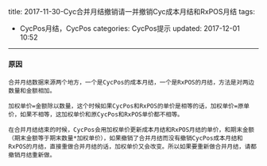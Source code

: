 title: 2017-11-30-Cyc合并月结撤销请一并撤销Cyc成本月结和RxPOS月结
tags:
  - CycPos月结，CycPos
categories: CycPos提示
updated: 2017-12-01 10:52
---
#### 原因
    合并月结数据来源两个地方，一个是CycPos的成本月结，一个是RxPOS的月结，方法是对两边数量和金额相加。
    
    加权单价=金额除以数量，这个时候如果CycPos和RxPOS的单价是相等的话，加权单价=原单价，如果不相等，这加权单价和原CycPos和RxPOS单价都不相等。
    
    在合并月结结束的时候，CycPos会用加权单价更新成本月结和RxPOS月结的单价，和期末金额（期末金额等于期末数量*加权单价），如果撤销了合并月结而没有撤销CycPos成本月结和RxPOS的月结，直接重做合并月结的话，加权单价又会改变。所以如果要重新做合并月结，请都撤销月结重新做。
    
